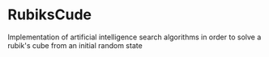 # RubiksCude
Implementation of artificial intelligence search algorithms in order to solve a rubik's cube from an initial random state
